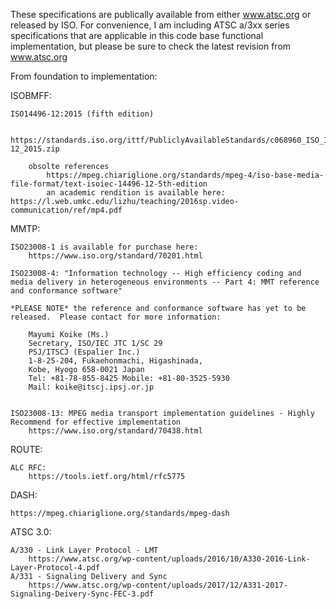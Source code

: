 These specifications are publically available from either www.atsc.org or released by ISO.   For convenience, I am including ATSC a/3xx series specifications that are applicable in this code base functional implementation, but please be sure to check the latest revision from www.atsc.org


From foundation to implementation:

ISOBMFF:

	ISO14496-12:2015 (fifth edition)

		https://standards.iso.org/ittf/PubliclyAvailableStandards/c068960_ISO_IEC_14496-12_2015.zip

		obsolte references
			https://mpeg.chiariglione.org/standards/mpeg-4/iso-base-media-file-format/text-isoiec-14496-12-5th-edition
			an academic rendition is available here: https://l.web.umkc.edu/lizhu/teaching/2016sp.video-communication/ref/mp4.pdf

MMTP:

	ISO23008-1 is available for purchase here:
		https://www.iso.org/standard/70201.html

	ISO23008-4: "Information technology -- High efficiency coding and media delivery in heterogeneous environments -- Part 4: MMT reference and conformance software" 

	*PLEASE NOTE* the reference and conformance software has yet to be released.  Please contact for more information:

		Mayumi Koike (Ms.)
		Secretary, ISO/IEC JTC 1/SC 29
		PSJ/ITSCJ (Espalier Inc.)
		1-8-25-204, Fukaehonmachi, Higashinada, 
		Kobe, Hyogo 658-0021 Japan
		Tel: +81-78-855-8425 Mobile: +81-80-3525-5930
		Mail: koike@itscj.ipsj.or.jp


	ISO23008-13: MPEG media transport implementation guidelines - Highly Recommend for effective implementation
		https://www.iso.org/standard/70438.html


ROUTE:
	
	ALC RFC:
		https://tools.ietf.org/html/rfc5775

DASH:

	https://mpeg.chiariglione.org/standards/mpeg-dash

ATSC 3.0:

	A/330 - Link Layer Protocol - LMT
		https://www.atsc.org/wp-content/uploads/2016/10/A330-2016-Link-Layer-Protocol-4.pdf
	A/331 - Signaling Delivery and Sync
		https://www.atsc.org/wp-content/uploads/2017/12/A331-2017-Signaling-Deivery-Sync-FEC-3.pdf


